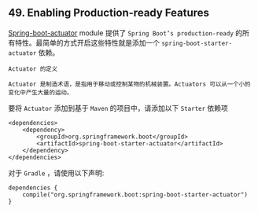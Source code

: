 ## 49. Enabling Production-ready Features

[Spring-boot-actuator](https://github.com/spring-projects/spring-boot/tree/v2.0.2.RELEASE/spring-boot-project/spring-boot-actuator) module 提供了 `Spring Boot’s production-ready` 的所有特性。最简单的方式开启这些特性就是添加一个 `spring-boot-starter-actuator` 依赖。

```
Actuator 的定义

Actuator 是制造术语，是指用于移动或控制某物的机械装置。Actuators 可以从一个小的变化中产生大量的运动。
```

要将 `Actuator` 添加到基于 `Maven` 的项目中，请添加以下 `Starter` 依赖项

```
<dependencies>
	<dependency>
		<groupId>org.springframework.boot</groupId>
		<artifactId>spring-boot-starter-actuator</artifactId>
	</dependency>
</dependencies>
```

对于 `Gradle` ，请使用以下声明:

```
dependencies {
	compile("org.springframework.boot:spring-boot-starter-actuator")
}
```
